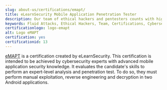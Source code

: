 ```yaml
---
slug: about-us/certifications/emapt/
title: eLearnSecurity Mobile Application Penetration Tester
description: Our team of ethical hackers and pentesters counts with high certifications related to cybersecurity information.
keywords: Fluid Attacks, Ethical Hackers, Team, Certifications, Cybersecurity, Pentesters, Whitehat Hackers
certificationlogo: logo-emapt
alt: Logo eMAPT
certification: yes
certificationid: 13
---
```


[eMAPT](https://elearnsecurity.com/product/emapt-certification/)
is a certification created by eLearnSecurity.
This certification is intended to be achieved
by cybersecurity experts with advanced mobile application security knowledge.
It evaluates the candidate's skills
to perform an expert-level analysis and penetration test.
To do so,
they must perform manual exploitation,
reverse engineering
and decryption in two Android applications.
